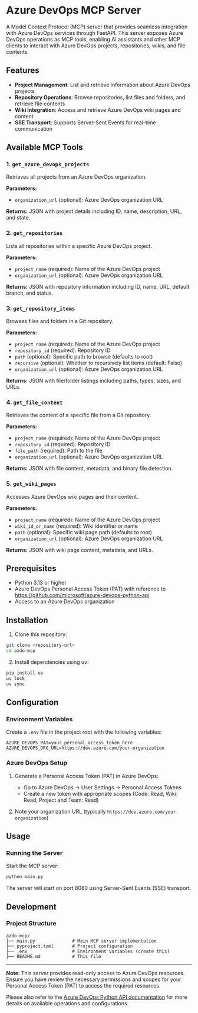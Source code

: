 # Azure DevOps MCP Server

A Model Context Protocol (MCP) server that provides seamless integration with Azure DevOps services through FastAPI. This server exposes Azure DevOps operations as MCP tools, enabling AI assistants and other MCP clients to interact with Azure DevOps projects, repositories, wikis, and file contents.

## Features

- **Project Management**: List and retrieve information about Azure DevOps projects
- **Repository Operations**: Browse repositories, list files and folders, and retrieve file contents
- **Wiki Integration**: Access and retrieve Azure DevOps wiki pages and content
- **SSE Transport**: Supports Server-Sent Events for real-time communication

## Available MCP Tools

### 1. `get_azure_devops_projects`
Retrieves all projects from an Azure DevOps organization.

**Parameters:**
- `organization_url` (optional): Azure DevOps organization URL

**Returns:** JSON with project details including ID, name, description, URL, and state.

### 2. `get_repositories`
Lists all repositories within a specific Azure DevOps project.

**Parameters:**
- `project_name` (required): Name of the Azure DevOps project
- `organization_url` (optional): Azure DevOps organization URL

**Returns:** JSON with repository information including ID, name, URL, default branch, and status.

### 3. `get_repository_items`
Browses files and folders in a Git repository.

**Parameters:**
- `project_name` (required): Name of the Azure DevOps project
- `repository_id` (required): Repository ID
- `path` (optional): Specific path to browse (defaults to root)
- `recursive` (optional): Whether to recursively list items (default: False)
- `organization_url` (optional): Azure DevOps organization URL

**Returns:** JSON with file/folder listings including paths, types, sizes, and URLs.

### 4. `get_file_content`
Retrieves the content of a specific file from a Git repository.

**Parameters:**
- `project_name` (required): Name of the Azure DevOps project
- `repository_id` (required): Repository ID
- `file_path` (required): Path to the file
- `organization_url` (optional): Azure DevOps organization URL

**Returns:** JSON with file content, metadata, and binary file detection.

### 5. `get_wiki_pages`
Accesses Azure DevOps wiki pages and their content.

**Parameters:**
- `project_name` (required): Name of the Azure DevOps project
- `wiki_id_or_name` (required): Wiki identifier or name
- `path` (optional): Specific wiki page path (defaults to root)
- `organization_url` (optional): Azure DevOps organization URL

**Returns:** JSON with wiki page content, metadata, and URLs.

## Prerequisites

- Python 3.13 or higher
- Azure DevOps Personal Access Token (PAT) with reference to https://github.com/microsoft/azure-devops-python-api
- Access to an Azure DevOps organization

## Installation

1. Clone this repository:
```bash
git clone <repository-url>
cd azdo-mcp
```

2. Install dependencies using uv:
```bash
pip install uv
uv lock
uv sync
```

## Configuration

### Environment Variables

Create a `.env` file in the project root with the following variables:

```env
AZURE_DEVOPS_PAT=your_personal_access_token_here
AZURE_DEVOPS_ORG_URL=https://dev.azure.com/your-organization
```

### Azure DevOps Setup

1. Generate a Personal Access Token (PAT) in Azure DevOps:
   - Go to Azure DevOps → User Settings → Personal Access Tokens
   - Create a new token with appropriate scopes (Code: Read, Wiki: Read, Project and Team: Read)

2. Note your organization URL (typically `https://dev.azure.com/your-organization`)

## Usage

### Running the Server

Start the MCP server:

```bash
python main.py
```

The server will start on port 8080 using Server-Sent Events (SSE) transport.

## Development

### Project Structure

```
azdo-mcp/
├── main.py              # Main MCP server implementation
├── pyproject.toml       # Project configuration
├── .env                 # Environment variables (create this)
├── README.md            # This file
```


---

**Note**: This server provides read-only access to Azure DevOps resources. Ensure you have review the necessary permissions and scopes for your Personal Access Token (PAT) to access the required resources.

Please also refer to the [Azure DevOps Python API documentation](https://github.com/microsoft/azure-devops-python-api) for more details on available operations and configurations.

